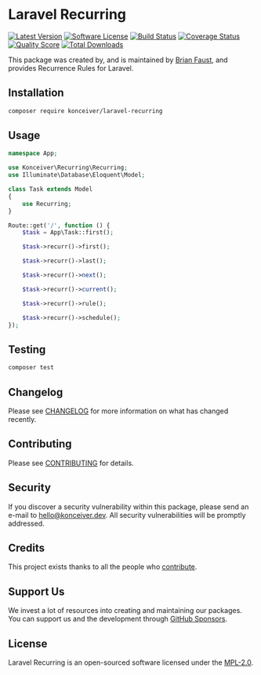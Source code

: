 # Laravel Recurring

[![Latest Version](https://badgen.net/packagist/v/konceiver/laravel-recurring)](https://packagist.org/packages/konceiver/laravel-recurring)
[![Software License](https://badgen.net/packagist/license/konceiver/laravel-recurring)](https://packagist.org/packages/konceiver/laravel-recurring)
[![Build Status](https://img.shields.io/github/workflow/status/konceiver/laravel-recurring/run-tests?label=tests)](https://github.com/konceiver/laravel-recurring/actions?query=workflow%3Arun-tests+branch%3Amaster)
[![Coverage Status](https://badgen.net/codeclimate/coverage/konceiver/laravel-recurring)](https://codeclimate.com/github/konceiver/laravel-recurring)
[![Quality Score](https://badgen.net/codeclimate/maintainability/konceiver/laravel-recurring)](https://codeclimate.com/github/konceiver/laravel-recurring)
[![Total Downloads](https://badgen.net/packagist/dt/konceiver/laravel-recurring)](https://packagist.org/packages/konceiver/laravel-recurring)

This package was created by, and is maintained by [Brian Faust](https://github.com/faustbrian), and provides Recurrence Rules for Laravel.

## Installation

```bash
composer require konceiver/laravel-recurring
```

## Usage

``` php
namespace App;

use Konceiver\Recurring\Recurring;
use Illuminate\Database\Eloquent\Model;

class Task extends Model
{
    use Recurring;
}
```

```php
Route::get('/', function () {
    $task = App\Task::first();

    $task->recurr()->first();

    $task->recurr()->last();

    $task->recurr()->next();

    $task->recurr()->current();

    $task->recurr()->rule();

    $task->recurr()->schedule();
});
```

## Testing

``` bash
composer test
```

## Changelog

Please see [CHANGELOG](CHANGELOG.md) for more information on what has changed recently.

## Contributing

Please see [CONTRIBUTING](CONTRIBUTING.md) for details.

## Security

If you discover a security vulnerability within this package, please send an e-mail to hello@konceiver.dev. All security vulnerabilities will be promptly addressed.

## Credits

This project exists thanks to all the people who [contribute](../../contributors).

## Support Us

We invest a lot of resources into creating and maintaining our packages. You can support us and the development through [GitHub Sponsors](https://github.com/sponsors/faustbrian).

## License

Laravel Recurring is an open-sourced software licensed under the [MPL-2.0](LICENSE.md).
